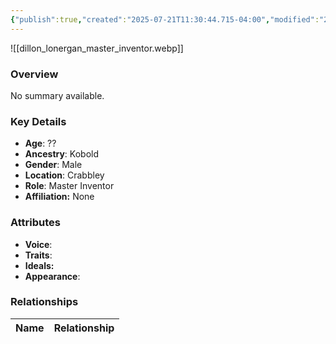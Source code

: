 ```yaml
---
{"publish":true,"created":"2025-07-21T11:30:44.715-04:00","modified":"2025-07-25T11:36:22.832-04:00","published":"2025-07-25T11:36:22.832-04:00","cssclasses":"","Age":"??","Ancestry":"Kobold","Gender":"Male","Location":["Crabbley"],"Role":["Master Inventor"],"Affiliation":["None"],"Appearances":["[[-The High Rollers Campaign-]]","[[Pill'Grim's Bounty]]"]}
---
```



![[dillon_lonergan_master_inventor.webp]]

### Overview
No summary available.

### Key Details
- **Age**: ??
- **Ancestry**: Kobold
- **Gender**: Male
- **Location**: Crabbley
- **Role**: Master Inventor
- **Affiliation:** None

### Attributes
- **Voice**: 
- **Traits**: 
- **Ideals:** 
- **Appearance**:

### Relationships

| Name  | Relationship |
| ----- | ------------ |

